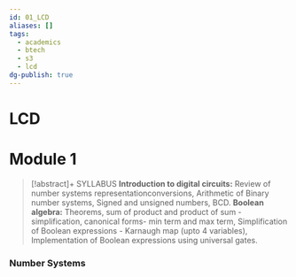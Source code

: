 ```yaml
---
id: 01_LCD
aliases: []
tags:
  - academics
  - btech
  - s3
  - lcd
dg-publish: true
---
```

# LCD 

# Module 1

> [!abstract]+ SYLLABUS
> **Introduction to digital circuits:** Review of number systems representationconversions, Arithmetic of Binary number systems, Signed and unsigned
> numbers, BCD.
> **Boolean algebra:** Theorems, sum of product and product of sum -
> simplification, canonical forms- min term and max term, Simplification of
> Boolean expressions - Karnaugh map (upto 4 variables), Implementation of
> Boolean expressions using universal gates.

### Number Systems

